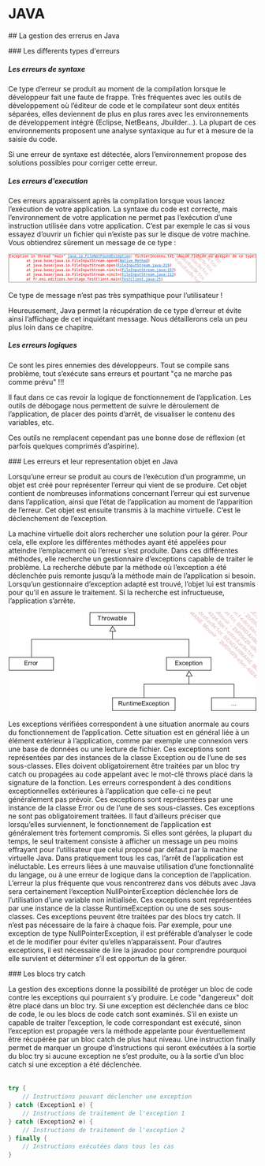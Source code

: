 # JAVA

## La gestion des errerus en Java

### Les differents types d'erreurs

##### Les erreurs de syntaxe

Ce type d’erreur se produit au moment de la compilation lorsque le développeur fait une faute de frappe. Très fréquentes avec les outils de développement où l’éditeur de code et le compilateur sont deux entités séparées, elles deviennent de plus en plus rares avec les environnements de développement intégré (Eclipse, NetBeans, Jbuilder...). La plupart de ces environnements proposent une analyse syntaxique au fur et à mesure de la saisie du code.

Si une erreur de syntaxe est détectée, alors l’environnement propose des solutions possibles pour corriger cette erreur.

##### Les erreurs d'execution

Ces erreurs apparaissent après la compilation lorsque vous lancez l’exécution de votre application. La syntaxe du code est correcte, mais l’environnement de votre application ne permet pas l’exécution d’une instruction utilisée dans votre application. C’est par exemple le cas si vous essayez d’ouvrir un fichier qui n’existe pas sur le disque de votre machine. Vous obtiendrez sûrement un message de ce type :

![Alt text](image-7.png)

Ce type de message n’est pas très sympathique pour l’utilisateur !

Heureusement, Java permet la récupération de ce type d’erreur et évite ainsi l’affichage de cet inquiétant message. Nous détaillerons cela un peu plus loin dans ce chapitre.

##### Les erreurs logiques

Ce sont les pires ennemies des développeurs. Tout se compile sans problème, tout s’exécute sans erreurs et pourtant "ça ne marche pas comme prévu" !!!

Il faut dans ce cas revoir la logique de fonctionnement de l’application. Les outils de débogage nous permettent de suivre le déroulement de l’application, de placer des points d’arrêt, de visualiser le contenu des variables, etc.

Ces outils ne remplacent cependant pas une bonne dose de réflexion (et parfois quelques comprimés d’aspirine).

### Les erreurs et leur representation objet en Java

Lorsqu’une erreur se produit au cours de l’exécution d’un programme, un objet est créé pour représenter l’erreur qui vient de se produire. Cet objet contient de nombreuses informations concernant l’erreur qui est survenue dans l’application, ainsi que l’état de l’application au moment de l’apparition de l’erreur. Cet objet est ensuite transmis à la machine virtuelle. C’est le déclenchement de l’exception.

La machine virtuelle doit alors rechercher une solution pour la gérer. Pour cela, elle explore les différentes méthodes ayant été appelées pour atteindre l’emplacement où l’erreur s’est produite. Dans ces différentes méthodes, elle recherche un gestionnaire d’exceptions capable de traiter le problème. La recherche débute par la méthode où l’exception a été déclenchée puis remonte jusqu’à la méthode main de l’application si besoin. Lorsqu’un gestionnaire d’exception adapté est trouvé, l’objet lui est transmis pour qu’il en assure le traitement. Si la recherche est infructueuse, l’application s’arrête.

![Alt text](image-8.png)

Les exceptions vérifiées correspondent à une situation anormale au cours du fonctionnement de l’application. Cette situation est en général liée à un élément extérieur à l’application, comme par exemple une connexion vers une base de données ou une lecture de fichier. Ces exceptions sont représentées par des instances de la classe Exception ou de l’une de ses sous-classes. Elles doivent obligatoirement être traitées par un bloc try catch ou propagées au code appelant avec le mot-clé throws placé dans la signature de la fonction.
Les erreurs correspondent à des conditions exceptionnelles extérieures à l’application que celle-ci ne peut généralement pas prévoir. Ces exceptions sont représentées par une instance de la classe Error ou de l’une de ses sous-classes. Ces exceptions ne sont pas obligatoirement traitées. Il faut d’ailleurs préciser que lorsqu’elles surviennent, le fonctionnement de l’application est généralement très fortement compromis. Si elles sont gérées, la plupart du temps, le seul traitement consiste à afficher un message un peu moins effrayant pour l’utilisateur que celui proposé par défaut par la machine virtuelle Java. Dans pratiquement tous les cas, l’arrêt de l’application est inéluctable.
Les erreurs liées à une mauvaise utilisation d’une fonctionnalité du langage, ou à une erreur de logique dans la conception de l’application. L’erreur la plus fréquente que vous rencontrerez dans vos débuts avec Java sera certainement l’exception NullPointerException déclenchée lors de l’utilisation d’une variable non initialisée. Ces exceptions sont représentées par une instance de la classe RuntimeException ou une de ses sous-classes. Ces exceptions peuvent être traitées par des blocs try catch. Il n’est pas nécessaire de la faire à chaque fois. Par exemple, pour une exception de type NullPointerException, il est préférable d’analyser le code et de le modifier pour éviter qu’elles n’apparaissent. Pour d’autres exceptions, il est nécessaire de lire la javadoc pour comprendre pourquoi elle survient et déterminer s’il est opportun de la gérer.

### Les blocs try catch

La gestion des exceptions donne la possibilité de protéger un bloc de code contre les exceptions qui pourraient s’y produire. Le code "dangereux" doit être placé dans un bloc try. Si une exception est déclenchée dans ce bloc de code, le ou les blocs de code catch sont examinés. S’il en existe un capable de traiter l’exception, le code correspondant est exécuté, sinon l’exception est propagée vers la méthode appelante pour éventuellement être récupérée par un bloc catch de plus haut niveau. Une instruction finally permet de marquer un groupe d’instructions qui seront exécutées à la sortie du bloc try si aucune exception ne s’est produite, ou à la sortie d’un bloc catch si une exception a été déclenchée.

```java

try {
    // Instructions pouvant déclencher une exception
} catch (Exception1 e) {
    // Instructions de traitement de l'exception 1
} catch (Exception2 e) {
    // Instructions de traitement de l'exception 2
} finally {
    // Instructions exécutées dans tous les cas
}

```
